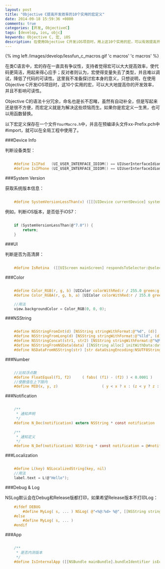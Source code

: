 ```yaml
---
layout: post
title: "Objective C提高开发效率的10个实用的宏定义"
date: 2014-09-18 15:59:36 +0800
comments: true
categories: [开发, ObjectiveC]
tags: [develop, ios, objc]
keywords: Objective C, 宏, iOS
description: 在使用Objective C开发iOS项目时，用上这10个实用的宏，可以有效提高开发效率，简洁代码。
---
```


{% img left /images/develop/lessfun_c_macros.gif 'c macros' 'c macros' %}

在类C语言中，宏的存在一直具有争议性，支持者觉得宏可以大大提高效率，使代码更简洁，用起来得心应手；反对者则认为，宏使得变量失去了类型，并且难以调试，降低了代码的可读性。这里我不准备探讨宏本身的意义，只想说明，在使用Objective C开发iOS项目时，这10个实用的宏，可以大大地提高你的开发效率，并且不影响可读性。

<!--more-->

Objective C的语法十分冗余，命名也是长不忍睹，虽然有自动补全，但是写起来还是很不方便，而宏定义就是为解决这些烦恼而生。如果你是宏定义一生黑，也可以用函数替换。

以下宏定义保存在一个文件`YourMacro.h`中，并且在预编译头文件xx-Prefix.pch中#import，就可以在全局工程中使用了。

###Device Info

判断设备类型：

``` c

	#define IsIPad   (UI_USER_INTERFACE_IDIOM() == UIUserInterfaceIdiomPad)
    #define IsIPhone (UI_USER_INTERFACE_IDIOM() == UIUserInterfaceIdiomPhone)

```

###System Version

获取系统版本信息：

``` c

	#define SystemVersionLessThan(v) ([[[UIDevice currentDevice] systemVersion] compare:v options:NSNumericSearch] == NSOrderedAscending)

```

例如，判断iOS版本，是否低于iOS7：

``` c

	if (SystemVersionLessThan(@"7.0")) {
		return;
	}

```


###UI

判断是否为高清屏：

``` c

	#define IsRetina  ([[UIScreen mainScreen] respondsToSelector:@selector(scale)] && [[UIScreen mainScreen] scale] >= 2)

```

###Color

``` c

	#define Color_RGB(r, g, b) [UIColor colorWithRed:r / 255.0 green:g / 255.0 blue:b / 255.0 alpha:1]
	#define Color_RGBA(r, g, b, a) [UIColor colorWithRed:r / 255.0 green:g / 255.0 blue:b / 255.0 alpha:a]

	//用法
	view.backgroundColor = Color_RGB(0, 0, 0);

```

###NSString

``` c

	#define NSStringFromInt(d) [NSString stringWithFormat:@"%d", (d)]
	#define NSStringFromLong(d) [NSString stringWithFormat:@"%lld", (d)]
	#define NSStringConcat(str1, str2) [NSString stringWithFormat:@"%@%@", (str1), (str2)]
	#define NSStringFromNSData(data) [[NSString alloc] initWithData:data encoding:NSUTF8StringEncoding]
	#define NSDataFromNSString(str) [str dataUsingEncoding:NSUTF8StringEncoding]

```

###Number

``` c

	//比较浮点数
	#define FloatEqual(f1, f2)     ( fabs( (f1) - (f2) ) < 0.0001 )
	//使数值在上下限内
    #define MID(x, y, z)                    ( y < x ? x : (z < y ? z : y) )

```

###Notification

``` c

	/**
	 * 通知声明
	 */
	#define N_Dec(notification) extern NSString * const notification
	
	/**
	 * 通知定义
	 */
	#define N_Def(notification) NSString * const notification = @#notification

```

###Localization

``` c

	#define L(key) NSLocalizedString(key, nil)
	//用法
	label.text = L(@"Hello");

```

###Debug & Log

NSLog默认会在Debug和Release版都打印，如果希望Release版本不打印Log：

``` c
	#ifdef DEBUG
		#define MyLog( s, ... ) NSLog( @"<%@:%d> %@", [[NSString stringWithUTF8String:__FILE__] lastPathComponent], __LINE__,  [NSString stringWithFormat:(s), ##__VA_ARGS__] )
	#else
		#define MyLog( s, ... )
	#endif

```

###App

``` c

	/**
	 * 是否内测版本
	 */
	#define IsInternalApp ([[NSBundle mainBundle].bundleIdentifier isEqualToString:@"com.inc.enterprise.proj"])
	
```